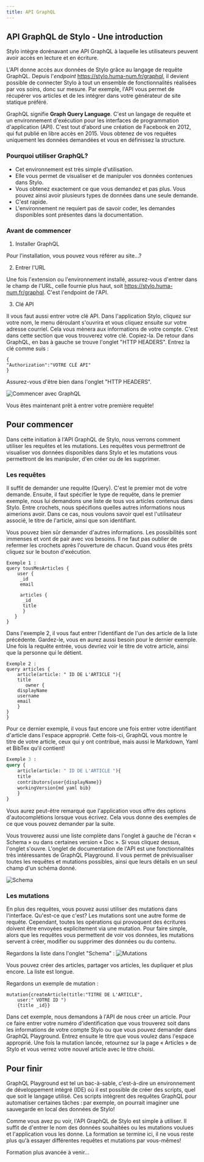 ```yaml
---
title: API GraphQL
---
```


## API GraphQL de Stylo - Une introduction

Stylo intègre dorénavant une API GraphQL à laquelle les utilisateurs peuvent avoir accès en lecture et en écriture.

L'API donne accès aux données de Stylo grâce au langage de requête GraphQL.
Depuis l'*endpoint* https://stylo.huma-num.fr/graphql, il devient possible de connecter Stylo à tout un ensemble de fonctionnalités réalisées par vos soins, donc sur mesure.
Par exemple, l'API vous permet de récupérer vos articles et de les intégrer dans votre générateur de site statique préféré.

GraphQL signifie **Graph Query Language**. C'est un langage de requête et un environnement d'exécution pour les interfaces de programmation d'application (API). C'est tout d'abord une création de Facebook en 2012, qui fut publié en libre accès en 2015. Vous obtenez de vos requêtes uniquement les données demandées et vous en définissez la structure.

### Pourquoi utiliser GraphQL?

- Cet environnement est très simple d'utilisation. 
- Elle vous permet de visualiser et de manipuler vos données contenues dans Stylo. 
- Vous obtenez exactement ce que vous demandez et pas plus. Vous pouvez ainsi avoir plusieurs types de données dans une seule demande. 
- C'est rapide.
- L'environnement ne requiert pas de savoir coder, les demandes disponibles sont présentes dans la documentation.

### Avant de commencer

1. Installer GraphQL

Pour l'installation, vous pouvez vous référer au site...?


2. Entrer l'URL

Une fois l'extension ou l'environnement installé, assurez-vous d'entrer dans le champ de l'URL, celle fournie plus haut, soit https://stylo.huma-num.fr/graphql. C'est l'endpoint de l'API.

3. Clé API

Il vous faut aussi entrer votre clé API. Dans l'application Stylo, cliquez sur votre nom, le menu déroulant s'ouvrira et vous cliquez ensuite sur votre adresse courriel. Cela vous mènera aux informations de votre compte. C'est dans cette section que vous trouverez votre clé. Copiez-la. De retour dans GraphQL, en bas à gauche se trouve l'onglet "HTTP HEADERS". Entrez la clé comme suis : 

```
{
"Authorization":"VOTRE CLÉ API" 
}
```

Assurez-vous d'être bien dans l'onglet "HTTP HEADERS".

![Commencer avec GraphQL](https://upload.wikimedia.org/wikipedia/commons/2/22/Capture_d%E2%80%99%C3%A9cran_2024-01-23_181249.png)

Vous êtes maintenant prêt à entrer votre première requête!


## Pour commencer

Dans cette initiation à l'API GraphQL de Stylo, nous verrons comment utiliser les requêtes et les mutations. Les requêtes vous permettront de visualiser vos données disponibles dans Stylo et les mutations vous permettront de les manipuler, d'en créer ou de les supprimer.

### Les requêtes

Il suffit de demander une requête (Query). C'est le premier mot de votre demande. 
Ensuite, il faut spécifier le type de requête, dans le premier exemple, nous lui demandons une liste de tous vos articles contenus dans Stylo. Entre crochets, nous spécifions quelles autres informations nous aimerions avoir. Dans ce cas, nous voulons savoir quel est l'utilisateur associé, le titre de l'article, ainsi que son identifiant. 

Vous pouvez bien sûr demander d'autres informations. Les possibilités sont immenses et vont de pair avec vos besoins. 
Il ne faut pas oublier de refermer les crochets après l'ouverture de chacun. Quand vous êtes prêts cliquez sur le bouton d'exécution. 

```
Exemple 1 :
query tousMesArticles {
    user {
     _id
     email
     
     articles {
      _id
      title
      }
   }
}
```

Dans l'exemple 2, il vous faut entrer l'identifiant de l'un des article de la liste précédente. Gardez-le, vous en aurez aussi besoin pour le dernier exemple. Une fois la requête entrée, vous devriez voir le titre de votre article, ainsi que la personne qui le détient.

``` 
Exemple 2 :
query articles {
    article(article: " ID DE L'ARTICLE "){
    title
       owner {
    displayName
    username
    email
    }
}
}
```

Pour ce dernier exemple, il vous faut encore une fois entrer votre identifiant d'article dans l'espace approprié. Cette fois-ci, GraphQL vous montre le titre de votre article, ceux qui y ont contribué, mais aussi le Markdown, Yaml et BibTex qu'il contient! 

```graphql
Exemple 3 :
query {
    article(article: " ID DE L'ARTICLE "){
    title
    contributors{user{displayName}}
    workingVersion{md yaml bib}
    }
}

```

Vous aurez peut-être remarqué que l'application vous offre des options d'autocomplétions lorsque vous écrivez. Cela vous donne des exemples de ce que vous pouvez demander par la suite. 

Vous trouverez aussi une liste complète dans l'onglet à gauche de l'écran « Schema » ou dans certaines version « Doc ». Si vous cliquez dessus, l'onglet s'ouvre. 
L'onglet de documentation de l'API est une fonctionnalités très intéressantes de GraphQL Playground. Il vous permet de prévisualiser toutes les requêtes et mutations possibles, ainsi que leurs détails en un seul champ d'un schéma donné.

![Schema](https://upload.wikimedia.org/wikipedia/commons/c/c6/Capture_d%E2%80%99%C3%A9cran_2024-01-23_184801.png)


### Les mutations

En plus des requêtes, vous pouvez aussi utiliser des mutations dans l'interface. 
Qu'est-ce que c'est? Les mutations sont une autre forme de requête. Cependant, toutes les opérations qui provoquent des écritures doivent être envoyées explicitement via une mutation. Pour faire simple, alors que les requêtes vous permettent de voir vos données, les mutations servent à créer, modifier ou supprimer des données ou du contenu. 

Regardons la liste dans l'onglet "Schema" : ![Mutations](https://upload.wikimedia.org/wikipedia/commons/4/48/Capture_d%E2%80%99%C3%A9cran_2024-01-23_191722.png)

Vous pouvez créer des articles, partager vos articles, les dupliquer et plus encore. La liste est longue.

Regardons un exemple de mutation : 

```
mutation{createArticle(title:"TITRE DE L'ARTICLE",
    user:" VOTRE ID ")
    {title _id}}

```

Dans cet exemple, nous demandons à l'API de nous créer un article. Pour ce faire entrer votre numéro d'identification que vous trouverez soit dans les informations de votre compte Stylo ou que vous pouvez demander dans GraphQL Playground. Entrez ensuite le titre que vous voulez dans l'espace approprié. Une fois la mutation lancée, retournez sur la page « Articles » de Stylo et vous verrez votre nouvel article avec le titre choisi. 

## Pour finir

GraphQL Playground est tel un bac-à-sable, c'est-à-dire un environnement de développement intégré (IDE) où il est possible de créer des scripts, quel que soit le langage utilisé. Ces scripts intègrent des requêtes GraphQL pour automatiser certaines tâches : par exemple, on pourrait imaginer une sauvegarde en local des données de Stylo!

Comme vous avez pu voir, l'API GraphQL de Stylo est simple à utiliser. Il suffit de d'entrer le nom des données souhaitées ou les mutations voulues et l'application vous les donne. La formation se termine ici, il ne vous reste plus qu'à essayer différentes requêtes et mutations par vous-mêmes!

Formation plus avancée à venir...
